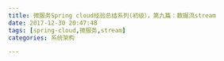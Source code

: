 ```yaml
---
title: 微服务Spring cloud经验总结系列(初级），第九篇：数据流stream
date: 2017-12-30 20:47:48
tags: [spring-cloud,微服务,stream]
categories: 系统架构

---
```

